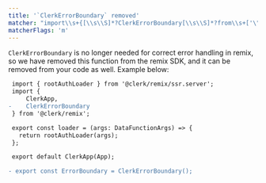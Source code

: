 ```yaml
---
title: '`ClerkErrorBoundary` removed'
matcher: "import\\s+{[\\s\\S]*?ClerkErrorBoundary[\\s\\S]*?from\\s+['\"]@clerk\\/remix[\\s\\S]*?['\"]"
matcherFlags: 'm'
---
```


`ClerkErrorBoundary` is no longer needed for correct error handling in remix, so we have removed this function from the remix SDK, and it can be removed from your code as well. Example below:

```diff
 import { rootAuthLoader } from '@clerk/remix/ssr.server';
 import {
     ClerkApp,
-    ClerkErrorBoundary
 } from '@clerk/remix';

 export const loader = (args: DataFunctionArgs) => {
   return rootAuthLoader(args);
 };

 export default ClerkApp(App);

- export const ErrorBoundary = ClerkErrorBoundary();
```
